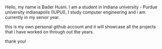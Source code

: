 Hello, my name is Bader Husni. I am a student in Indiana university - Purdue university indianapolis (IUPUI), I study computer engineering and i am currently in my senior year.

this is my own personal github account and it will showcase all the projects that i have worked on through out the years.

thank you!

